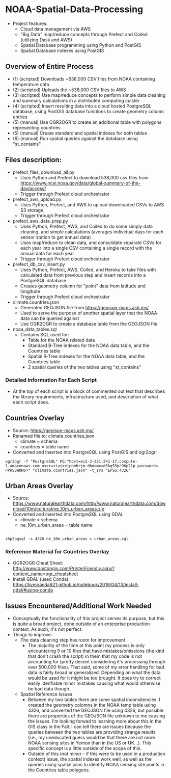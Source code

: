# NOAA-Spatial-Data-Processing
- Project features:
  - Cloud data management via AWS
  - "Big Data" map/reduce concepts through Prefect and Coiled (utilizing Dask and AWS)
  - Spatial Database programming using Python and PostGIS
  - Spatial Database indexes using PostGIS

## Overview of Entire Process
- (1) (scripted) Downloads ~538,000 CSV files from NOAA containing temperature data
- (2) (scripted) Uploads the ~538,000 CSV files to AWS
- (3) (scripted) Use map/reduce concepts to perform simple data cleaning and summary calculations in a distributed computing culster 
- (4) (scripted) Insert resulting data into a cloud hosted PostgreSQL database, using PostGIS database functions to create geometry column entries
- (5) (manual) Use OGR2OGR to create an additional table with polygons representing countries
- (5) (manual) Create standard and spatial indexes for both tables
- (6) (manual) Run spatial queries against the database using "st_contains"

## Files description:
- prefect_files_download_all.py
  - Uses Python and Prefect to download 538,000 csv files from https://www.ncei.noaa.gov/data/global-summary-of-the-day/access/
  - Trigger through Prefect cloud orchestrator
- prefect_aws_upload.py
  - Uses Python, Prefect, and AWS to upload downloaded CSVs to AWS S3 storage.
  - Trigger through Prefect cloud orchestrator
- prefect_aws_data_prep.py
  - Uses Python, Prefect, AWS, and Coiled to do some simply data cleaning, and simple calculations (averages individual days for each sensor station to get annual data)
  - Uses map/reduce to clean data, and consolidate separate CSVs for each year into a single CSV containing a single record with the annual data for each year
  - Trigger through Prefect cloud orchestrator
- prefect_db_csv_insert.py
  - Uses Python, Prefect, AWS, Coiled, and Heroku to take files with calculated data from previous step and insert records into a PostgreSQL database
  - Creates geometry column for "point" data from latitude and longitude
  - Trigger through Prefect cloud orchestrator
- climate.countries.json
  - Generated GEOJSON file from https://geojson-maps.ash.ms/
  - Used to serve the purpose of another spatial layer that the NOAA data can be queried against
  - Use OGR2OGR to create a database table from the GEOJSON file
- noaa_data_tables.sql
  - Contains SQL used for:
    - Table for the NOAA related data
    - Standard B-Tree indexes for the NOAA data table, and the Countries table
    - Spatial R-Tree indexes for the NOAA data table, and the Countries table
    - 2 spatial queries of the two tables using "st_contains"

### Detailed Information For Each Script
- At the top of each script is a block of commented out text that describes the library requirements, infrustructure used, and description of what each script does.

## Countries Overlay
- Source: https://geojson-maps.ash.ms/
- Renamed file to: climate.countries.json
  - climate = schema
  - countries = table name
- Converted and inserted into PostgreSQL using PostGIS and ogr2ogr:
```shell
ogr2ogr -f "PostgreSQL" PG:"host=ec2-3-231-241-17.compute-1.amazonaws.com user=ziuixeipnmbrjm dbname=d5kg55pc96p21p password=<PASSWORD>" "climate.countries.json" -t_srs "EPSG:4326"
```

## Urban Areas Overlay
- Source: https://www.naturalearthdata.com/http//www.naturalearthdata.com/download/10m/cultural/ne_10m_urban_areas.zip
- Converted and inserted into PostgreSQL using GDAL
  - climate = schema
  - ne_10m_urban_areas = table name
```shell

shp2pgsql -s 4326 ne_10m_urban_areas > urban_areas.sql

```

### Reference Material for Countries Overlay
- OGR2OGR Cheat Sheet: http://www.bostongis.com/PrinterFriendly.aspx?content_name=ogr_cheatsheet
- Install GDAL (used Conda): https://ljvmiranda921.github.io/notebook/2019/04/13/install-gdal/#using-conda

## Issues Encountered/Additional Work Needed
- Conceptually the functionality of this project serves its purpose, but this is quite a broad project, done outside of an enterprise production context. As such, it's not perfect.
- Things to improve:
  - The data cleaning step has room for improvement
    - The majority of the time at this point my process is only encountering 9 or 10 files that have mistakes/omissions (the kind that don't crash the script) in them that my code is not accounting for (pretty decent considering it's processing through over 500,000 files). That said, some of my error handling for bad data is fairly broad or generalized. Depending on what the data would be used for it might be too brought. It does try to correct easily idenfiable minor mistakes causing what would otherwise be bad data though.
  - Spatial Reference Issues
    - Between my two tables there are some spatial inconsitencies. I created the geometry colomns in the NOAA temp table using 4326, and converted the GEOJSON file using 4326, but possible there are properties of the GEOJSON file unknown to me causing the issues. I'm looking forwad to learning more about this in the GIS class in the Fall. I can tell there are issues because the queries between the two tables are providing strange results (i.e., my uneducated guess would be that there are not more NOAA sensing sites in Yemon than in the US or UK...). This specific concept is a little outside of the scope of this.
    - Outside of this (not minor - if this were to be used in a production context) issue, the spatial indexes work well, as well as the queries using spatial joins to identify NOAA sensing site points in the Countries table polygons.
